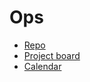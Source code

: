 # Ops

* [Repo](https://github.com/civicdmv/ops/)
* [Project board](https://github.com/civicdmv/ops/projects/1)
* [Calendar](https://calendar.google.com/calendar/b/6?cid=Y2l2aWNkbXZAZ21haWwuY29t)
